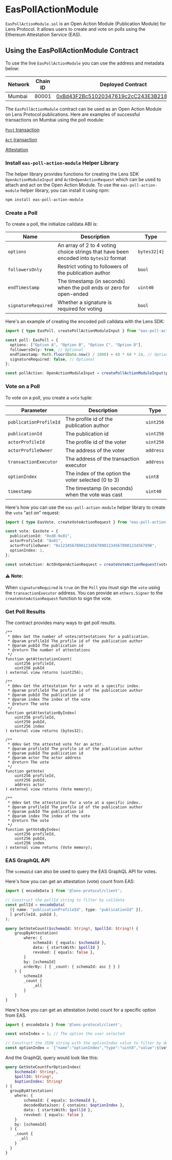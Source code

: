 # EasPollActionModule

`EasPollActionModule.sol` is an Open Action Module (Publication Module) for Lens Protocol. It allows users to create and vote on polls using the Ethereum Attestation Service (EAS).


## Using the EasPollActionModule Contract

To use the live `EasPollActionModule` you can use the address and metadata below:

| Network | Chain ID | Deployed Contract                                                                                                               | Metadata                                                                     | EAS Schema UID                                                                                                                                                                          |
|---------|----------|---------------------------------------------------------------------------------------------------------------------------------|------------------------------------------------------------------------------|-----------------------------------------------------------------------------------------------------------------------------------------------------------------------------------------|
| Mumbai  | 80001    | [0xBd43F2Bc51020347619c2cC243E3B21859f4f64c](https://mumbai.polygonscan.com/address/0xBd43F2Bc51020347619c2cC243E3B21859f4f64c) | [link](https://gateway.irys.xyz/-zJdOuwtPMPwVoFbSNO2d0dAg1lhUwHlCFOhrg8ZBVc) | [0x5e67b8b854d74789f6fa56f202907f85e3e53b87abe3d218c9f6dee1cc60ecbd](https://polygon-mumbai.easscan.org/schema/view/0x5e67b8b854d74789f6fa56f202907f85e3e53b87abe3d218c9f6dee1cc60ecbd) 

The `EasPollActionModule` contract can be used as an Open Action Module on Lens Protocol publications. Here are examples of successful transactions on Mumbai using the poll module:

[`Post` transaction](https://mumbai.polygonscan.com/tx/0xc20b03ff16c67a5e04d461b5535426137a6afc186fab3f33517d45bee8f18eeb)

[`Act` transaction](https://mumbai.polygonscan.com/tx/0x17519fee2af6cec2b5fe508646a135aecf6beac7bc4478cbca6e247e38718b02)

[Attestation](https://polygon-mumbai.easscan.org/attestation/view/0x8787529ab2627b903970b971dfe52576ae7ef62570f42bfb9ff28a4a0ee395fc)

### Install `eas-poll-action-module` Helper Library

The helper library provides functions for creating the Lens SDK `OpenActionModuleInput` and `ActOnOpenActionRequest` which can be used to attach and act on the Open Action Module. To use the `eas-poll-action-module` helper library, you can install it using npm:

```bash
npm install eas-poll-action-module
```

### Create a Poll

To create a poll, the initialize calldata ABI is:

| Name                | Description                                                                           | Type         |
|---------------------|---------------------------------------------------------------------------------------|--------------|
| `options`           | An array of 2 to 4 voting choice strings that have been encoded into `bytes32` format | `bytes32[4]` |
| `followersOnly`     | Restrict voting to followers of the publication author                                | `bool`       |
| `endTimestamp`      | The timestamp (in seconds) when the poll ends or zero for open-ended                  | `uint40`     |
| `signatureRequired` | Whether a signature is required for voting                                            | `bool`       |

Here's an example of creating the encoded poll calldata with the Lens SDK:

```typescript
import { type EasPoll, createPollActionModuleInput } from "eas-poll-action-module";

const poll: EasPoll = {
  options: ["Option A", "Option B", "Option C", "Option D"],
  followersOnly: true, // Optional
  endTimestamp: Math.floor(Date.now() / 1000) + 60 * 60 * 24, // Optional
  signatureRequired: false, // Optional
};

const pollAction: OpenActionModuleInput = createPollActionModuleInput(poll);
````
### Vote on a Poll

To vote on a poll, you create a `vote` tuple:

| Parameter              | Description                                         | Type      |
|------------------------|-----------------------------------------------------|-----------|
| `publicationProfileId` | The profile id of the publication author            | `uint256` |
| `publicationId`        | The publication id                                  | `uint256` |
| `actorProfileId`       | The profile id of the voter                         | `uint256` |
| `actorProfileOwner`    | The address of the voter                            | `address` |
| `transactionExecutor`  | The address of the transaction executor             | `address` |
| `optionIndex`          | The index of the option the voter selected (0 to 3) | `uint8`   |
| `timestamp`            | The timestamp (in seconds) when the vote was cast   | `uint40`  |

Here's how you can use the `eas-poll-action-module` helper library to create the `vote` "act on" request:

```typescript
import { type EasVote, createVoteActionRequest } from "eas-poll-action-module";

const vote: EasVote = {
  publicationId: "0xd8-0x01",
  actorProfileId: "0x01",
  actorProfileOwner: "0x1234567890123456789012345678901234567890",
  optionIndex: 1,
};

const voteAction: ActOnOpenActionRequest = createVoteActionRequest(vote, post.id);
```

#### ⚠️ Note:
When `signatureRequired` is `true` on the `Poll` you must sign the `vote` using the `transactionExecutor` address. You can provide an `ethers.Signer` to the `createVoteActionRequest` function to sign the vote.

### Get Poll Results

The contract provides many ways to get poll results.

```solidity
/**
 * @dev Get the number of votes/attestations for a publication.
 * @param profileId The profile id of the publication author
 * @param pubId The publication id
 * @return The number of attestations
 */
function getAttestationCount(
    uint256 profileId,
    uint256 pubId
) external view returns (uint256);

/**
 * @dev Get the attestation for a vote at a specific index.
 * @param profileId The profile id of the publication author
 * @param pubId The publication id
 * @param index The index of the vote
 * @return The vote
 */
function getAttestationByIndex(
    uint256 profileId,
    uint256 pubId,
    uint256 index
) external view returns (bytes32);

/**
 * @dev Get the attested vote for an actor.
 * @param profileId The profile id of the publication author
 * @param pubId The publication id
 * @param actor The actor address
 * @return The vote
 */
function getVote(
    uint256 profileId,
    uint256 pubId,
    address actor
) external view returns (Vote memory);

/**
 * @dev Get the attestation for a vote at a specific index.
 * @param profileId The profile id of the publication author
 * @param pubId The publication id
 * @param index The index of the vote
 * @return The vote
 */
function getVoteByIndex(
    uint256 profileId,
    uint256 pubId,
    uint256 index
) external view returns (Vote memory);
```

### EAS GraphQL API

The `scemaUid` can also be used to query the EAS GraphQL API for votes.

Here's how you can get an attestation (vote) count from EAS:

```typescript
import { encodeData } from '@lens-protocol/client';

// Construct the pollId string to filter by calldata
const pollId = encodeData(
  [{ name: "publicationProfileId", type: "publicationId" }],
  [ profileId, pubId ],
);
```

```graphql
query GetVoteCount($schemaId: String!, $pollId: String!) {
    groupByAttestation(
        where: {
            schemaId: { equals: $schemaId },
            data: { startsWith: $pollId }
            revoked: { equals: false },
        }
        by: [schemaId]
        orderBy: [ { _count: { schemaId: asc } } ]
    ) {
        schemaId
        _count {
            _all
        }
    }
}
```

Here's how you can get an attestation (vote) count for a specific option from EAS.

```typescript
import { encodeData } from '@lens-protocol/client';

const voteIndex = 1; // The option the user selected

// Construct the JSON string with the optionIndex value to filter by decodedDataJson
const optionIndex = `{"name":"optionIndex","type":"uint8","value":${voteIndex}}`;
```

And the GraphQL query would look like this:

```graphql
query GetVoteCountForOptionIndex(
    $schemaId: String!,
    $pollId: String!,
    $optionIndex: String!
) {
  groupByAttestation(
    where: {
        schemaId: { equals: $schemaId },
        decodedDataJson: { contains: $optionIndex },
        data: { startsWith: $pollId },
        revoked: { equals: false }
    }
    by: [schemaId]
  ) {
    _count {
      _all
    }
  }
}
```